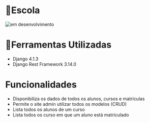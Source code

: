 # 🏫Escola
![em desenvolvimento](https://img.shields.io/badge/STATUS-EM%20DESENVOLVIMENTO-brightgreen)

# 🔨Ferramentas Utilizadas
* Django 4.1.3
* Django Rest Framework 3.14.0

# Funcionalidades
* Disponibiliza os dados de todos os alunos, cursos e matrículas
* Permite o site admin utilizar todos os modelos (CRUD)
* Lista todos os alunos de um curso
* Lista todos os curso em que um aluno está matriculado
